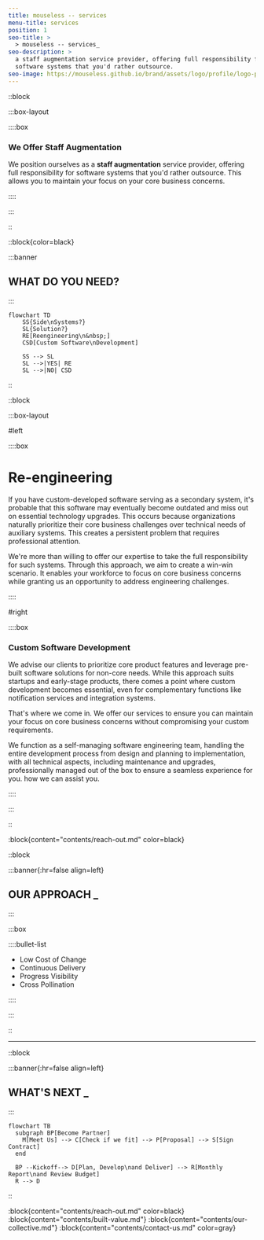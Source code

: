 ```yaml
---
title: mouseless -- services
menu-title: services
position: 1
seo-title: >
  > mouseless -- services_
seo-description: >
  a staff augmentation service provider, offering full responsibility for
  software systems that you'd rather outsource.
seo-image: https://mouseless.github.io/brand/assets/logo/profile/logo-profile-mark-primary-500px.png
---
```


::block

:::box-layout

::::box

### We Offer Staff Augmentation

We position ourselves as a __staff augmentation__ service provider, offering
full responsibility for software systems that you'd rather outsource. This
allows you to maintain your focus on your core business concerns.

::::

:::

::

::block{color=black}

:::banner

## WHAT DO **YOU** NEED?

:::

```mermaid
flowchart TD
    SS{Side\nSystems?}
    SL{Solution?}
    RE[Reengineering\n&nbsp;]
    CSD[Custom Software\nDevelopment]

    SS --> SL
    SL -->|YES| RE
    SL -->|NO| CSD
```

::

::block

:::box-layout

#left

::::box

# Re-engineering

If you have custom-developed software serving as a secondary system, it's
probable that this software may eventually become outdated and miss out on
essential technology upgrades. This occurs because organizations naturally
prioritize their core business challenges over technical needs of auxiliary
systems. This creates a persistent problem that requires professional attention.

We're more than willing to offer our expertise to take the full responsibility
for such systems. Through this approach, we aim to create a win-win scenario. It
enables your workforce to focus on core business concerns while granting us an
opportunity to address engineering challenges.

::::

#right

::::box

### Custom Software Development

We advise our clients to prioritize core product features and leverage pre-built
software solutions for non-core needs. While this approach suits startups and
early-stage products, there comes a point where custom development becomes
essential, even for complementary functions like notification services and
integration systems.

That's where we come in. We offer our services to ensure you can maintain your
focus on core business concerns without compromising your custom requirements.

We function as a self-managing software engineering team, handling the entire
development process from design and planning to implementation, with all
technical aspects, including maintenance and upgrades, professionally managed
out of the box to ensure a seamless experience for you.
how we can assist you.

::::

:::

::

:block{content="contents/reach-out.md" color=black}

::block

:::banner{:hr=false align=left}

## **OUR** APPROACH _

:::

:::box

::::bullet-list

- Low Cost of Change
- Continuous Delivery
- Progress Visibility
- Cross Pollination

::::

:::

::

---

::block

:::banner{:hr=false align=left}

## WHAT'S NEXT _

:::

```mermaid
flowchart TB
  subgraph BP[Become Partner]
    M[Meet Us] --> C[Check if we fit] --> P[Proposal] --> S[Sign Contract]
  end

  BP --Kickoff--> D[Plan, Develop\nand Deliver] --> R[Monthly Report\nand Review Budget]
  R --> D
```

::

:block{content="contents/reach-out.md" color=black}
:block{content="contents/built-value.md"}
:block{content="contents/our-collective.md"}
:block{content="contents/contact-us.md" color=gray}
